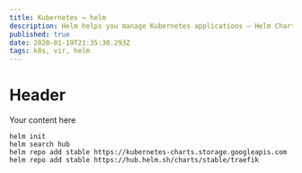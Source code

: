```yaml
---
title: Kubernetes → helm
description: Helm helps you manage Kubernetes applications — Helm Charts help you define, install, and upgrade even the most complex Kubernetes application.
published: true
date: 2020-01-19T21:35:30.293Z
tags: k8s, vir, helm
---
```


# Header
Your content here


```
helm init
helm search hub
helm repo add stable https://kubernetes-charts.storage.googleapis.com
helm repo add stable https://hub.helm.sh/charts/stable/traefik

```